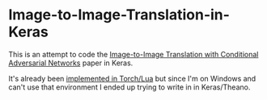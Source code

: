 # Image-to-Image-Translation-in-Keras

This is an attempt to code the [Image-to-Image Translation with Conditional Adversarial Networks](https://arxiv.org/abs/1611.07004) paper in Keras.

It's already been [implemented in Torch/Lua](https://github.com/phillipi/pix2pix) but since I'm on Windows and can't use that environment I ended up trying to write in in Keras/Theano.

